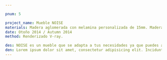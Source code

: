 ```yaml
---

pnum: 5

project_name: Mueble NOISE
materials: Madera aglomerada con melamina personalizada de 15mm. Madera de pino de 15mm. Tubo de acero de 1 pulgada.
date: Otoño 2014 / Autumn 2014
method: Renderizado V-ray.

des: NOISE es un mueble que se adapta a tus necesidades ya que puedes acomodarlo a tu gusto. Se puede utilizar de forma vertical como librero o armario; o en forma horizontal como mesa de centro. Sus tapas son bandejas portatiles las cuales puedes retirar fácilmente por medio de un sistema push y llevarlas dónde quieras para trabajar, comer o leer. Las patas de las bandejas son plegables y esto facilita el colocarlas nuevamente en el mueble.
den: Lorem ipsum dolor sit amet, consectetur adipisicing elit. Incidunt, iusto molestiae possimus sint dignissimos! Laudantium, dolore, vel, sint, labore optio perferendis illo dolorum similique soluta eum cupiditate assumenda consequatur maiores.
---
```

